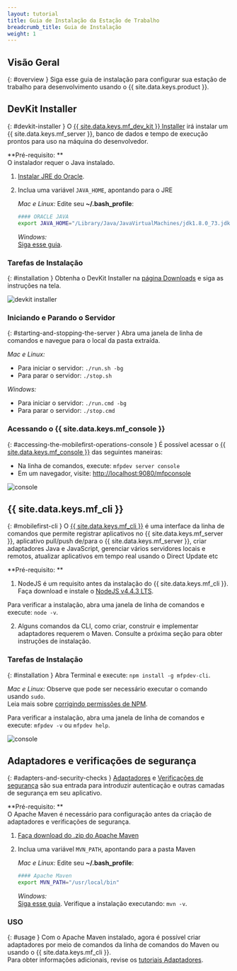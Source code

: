 ```yaml
---
layout: tutorial
title: Guia de Instalação da Estação de Trabalho
breadcrumb_title: Guia de Instalação
weight: 1
---
```

<!-- NLS_CHARSET=UTF-8 -->
## Visão Geral
{: #overview }
Siga esse guia de instalação para configurar sua estação de trabalho para desenvolvimento usando o {{ site.data.keys.product }}.

## DevKit Installer
{: #devkit-installer }
O [{{ site.data.keys.mf_dev_kit }} Installer]({{site.baseurl}}/tutorials/en/foundation/8.0/installation-configuration/development/mobilefirst) irá instalar um {{ site.data.keys.mf_server }}, banco de dados e tempo de execução prontos para uso na máquina do desenvolvedor.  

**Pré-requisito: **  
O instalador requer o Java instalado.

1. [Instalar JRE do Oracle](http://www.oracle.com/technetwork/java/javase/downloads/jre8-downloads-2133155.html).
    
2. Inclua uma variável `JAVA_HOME`, apontando para o JRE

    *Mac e Linux:* Edite seu **~/.bash_profile**:
    
    ```bash
    #### ORACLE JAVA
    export JAVA_HOME="/Library/Java/JavaVirtualMachines/jdk1.8.0_73.jdk/Contents/Home"
    ```
    
    *Windows:*  
    [Siga esse guia](https://confluence.atlassian.com/doc/setting-the-java_home-variable-in-windows-8895.html).

### Tarefas de Instalação
{: #installation }
Obtenha o DevKit Installer na [página Downloads]({{site.baseurl}}/downloads/) e siga as instruções na tela.

![devkit installer](devkit-installer.png)

### Iniciando e Parando o Servidor
{: #starting-and-stopping-the-server }
Abra uma janela de linha de comandos e navegue para o local da pasta extraída.

*Mac e Linux:*  

* Para iniciar o servidor: `./run.sh -bg`
* Para parar o servidor: `./stop.sh`

*Windows:*  

* Para iniciar o servidor: `./run.cmd -bg`
* Para parar o servidor: `./stop.cmd`

### Acessando o {{ site.data.keys.mf_console }}
{: #accessing-the-mobilefirst-operations-console }
É possível acessar o [{{ site.data.keys.mf_console }}]({{site.baseurl}}/tutorials/en/foundation/8.0/product-overview/components/console/) das seguintes maneiras:

* Na linha de comandos, execute: `mfpdev server console`
* Em um navegador, visite: [http://localhost:9080/mfpconsole](http://localhost:9080/mfpconsole)

![console]({{site.baseurl}}/tutorials/en/foundation/8.0/product-overview/components/console/dashboard.png)

## {{ site.data.keys.mf_cli }}
{: #mobilefirst-cli }
O [{{ site.data.keys.mf_cli }}]({{site.baseurl}}/tutorials/en/foundation/8.0/application-development/using-mobilefirst-cli-to-manage-mobilefirst-artifacts) é uma interface da linha de comandos que permite registrar aplicativos no {{ site.data.keys.mf_server }}, aplicativo pull/push de/para o {{ site.data.keys.mf_server }}, criar adaptadores Java e JavaScript, gerenciar vários servidores locais e remotos, atualizar aplicativos em tempo real usando o Direct Update etc

**Pré-requisito: **  
1. NodeJS é um requisito antes da instalação do {{ site.data.keys.mf_cli }}.  
 Faça download e instale o [NodeJS v4.4.3 LTS](https://nodejs.org/en/).

 Para verificar a instalação, abra uma janela de linha de comandos e execute: `node -v`.

2. Alguns comandos da CLI, como criar, construir e implementar adaptadores requerem o Maven. Consulte a próxima seção para obter instruções de instalação.

### Tarefas de Instalação
{: #installation }
Abra Terminal e execute: `npm install -g mfpdev-cli`.  

*Mac e Linux:* Observe que pode ser necessário executar o comando usando `sudo`.  
Leia mais sobre [corrigindo permissões de NPM](https://docs.npmjs.com/getting-started/fixing-npm-permissions).
    
Para verificar a instalação, abra uma janela de linha de comandos e execute: `mfpdev -v` ou `mfpdev help`.

![console](mfpdev-cli.png)

## Adaptadores e verificações de segurança
{: #adapters-and-security-checks }
[Adaptadores]({{site.baseurl}}/tutorials/en/foundation/8.0/adapters) e [Verificações de segurança]({{site.baseurl}}/tutorials/en/foundation/8.0/authentication-and-security) são sua entrada para introduzir autenticação e outras camadas de segurança em seu aplicativo.

**Pré-requisito: **  
O Apache Maven é necessário para configuração antes da criação de adaptadores e verificações de segurança.  
    
1. [Faça download do .zip do Apache Maven](https://maven.apache.org/download.cgi)
2. Inclua uma variável `MVN_PATH`, apontando para a pasta Maven
    
    *Mac e Linux:* Edite seu **~/.bash_profile**:
    
    ```bash
    #### Apache Maven
    export MVN_PATH="/usr/local/bin"
    ```

    *Windows:*  
    [Siga esse guia](http://crunchify.com/how-to-setupinstall-maven-classpath-variable-on-windows-7/).
Verifique a instalação executando: `mvn -v`.

### USO
{: #usage }
Com o Apache Maven instalado, agora é possível criar adaptadores por meio de comandos da linha de comandos do Maven ou usando o {{ site.data.keys.mf_cli }}.  
Para obter informações adicionais, revise os [tutoriais Adaptadores]({{site.baseurl}}/tutorials/en/foundation/8.0/adapters).

